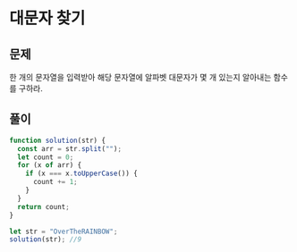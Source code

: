 # 대문자 찾기

## 문제

한 개의 문자열을 입력받아 해당 문자열에 알파벳 대문자가 몇 개 있는지 알아내는 함수를 구하라.

## 풀이

```javascript
function solution(str) {
  const arr = str.split("");
  let count = 0;
  for (x of arr) {
    if (x === x.toUpperCase()) {
      count += 1;
    }
  }
  return count;
}

let str = "OverTheRAINBOW";
solution(str); //9
```

